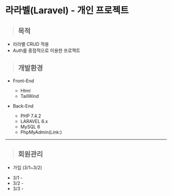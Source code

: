 라라벨(Laravel) - 개인 프로젝트 
==================

> ## 목적
  * 라라벨 CRUD 적용
  * Auth를 중점적으로 이용한 프로젝트

> ## 개발환경
  * Front-End
    + Html
    + TailWind

  * Back-End
    + PHP 7.4.2
    + LARAVEL 6.x
    + MySQL 6 
    + PhpMyAdmin(Link:)

***

> ## 회원관리

 * 가입 (3/1~3/2)
  + 3/1 - 
  + 3/2 - 
  + 3/3 - 
